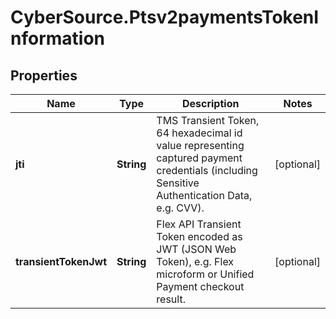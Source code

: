 # CyberSource.Ptsv2paymentsTokenInformation

## Properties
Name | Type | Description | Notes
------------ | ------------- | ------------- | -------------
**jti** | **String** | TMS Transient Token, 64 hexadecimal id value representing captured payment credentials (including Sensitive Authentication Data, e.g. CVV).  | [optional] 
**transientTokenJwt** | **String** | Flex API Transient Token encoded as JWT (JSON Web Token), e.g. Flex microform or Unified Payment checkout result.  | [optional] 


